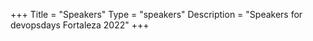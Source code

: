 +++
Title = "Speakers"
Type = "speakers"
Description = "Speakers for devopsdays Fortaleza 2022"
+++
